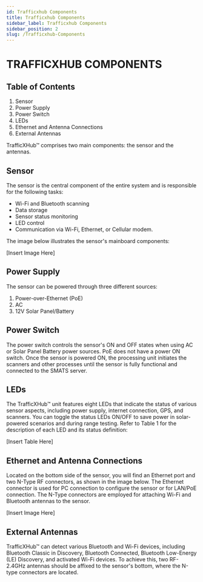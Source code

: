 ```yaml
---
id: Trafficxhub Components
title: Trafficxhub Components
sidebar_label: Trafficxhub Components
sidebar_position: 2
slug: /Trafficxhub-Components
---
```

# TRAFFICXHUB COMPONENTS

## Table of Contents
1. Sensor
2. Power Supply
3. Power Switch
4. LEDs
5. Ethernet and Antenna Connections
6. External Antennas

TrafficXHub™ comprises two main components: the sensor and the antennas.

## Sensor
The sensor is the central component of the entire system and is responsible for the following tasks:
- Wi-Fi and Bluetooth scanning
- Data storage
- Sensor status monitoring
- LED control
- Communication via Wi-Fi, Ethernet, or Cellular modem. 

The image below illustrates the sensor's mainboard components:

[Insert Image Here]

## Power Supply
The sensor can be powered through three different sources:
1. Power-over-Ethernet (PoE)
2. AC
3. 12V Solar Panel/Battery

## Power Switch
The power switch controls the sensor's ON and OFF states when using AC or Solar Panel Battery power sources. PoE does not have a power ON switch. Once the sensor is powered ON, the processing unit initiates the scanners and other processes until the sensor is fully functional and connected to the SMATS server.

## LEDs
The TrafficXHub™ unit features eight LEDs that indicate the status of various sensor aspects, including power supply, internet connection, GPS, and scanners. You can toggle the status LEDs ON/OFF to save power in solar-powered scenarios and during range testing. Refer to Table 1 for the description of each LED and its status definition:

[Insert Table Here]

## Ethernet and Antenna Connections
Located on the bottom side of the sensor, you will find an Ethernet port and two N-Type RF connectors, as shown in the image below. The Ethernet connector is used for PC connection to configure the sensor or for LAN/PoE connection. The N-Type connectors are employed for attaching Wi-Fi and Bluetooth antennas to the sensor.

[Insert Image Here]

## External Antennas
TrafficXHub™ can detect various Bluetooth and Wi-Fi devices, including Bluetooth Classic in Discovery, Bluetooth Connected, Bluetooth Low-Energy (LE) Discovery, and activated Wi-Fi devices. To achieve this, two RF-2.4GHz antennas should be affixed to the sensor's bottom, where the N-type connectors are located.
